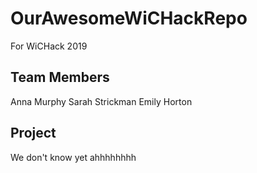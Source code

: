 # OurAwesomeWiCHackRepo
For WiCHack 2019

## Team Members
Anna Murphy
Sarah Strickman
Emily Horton

## Project
We don't know yet ahhhhhhhh
